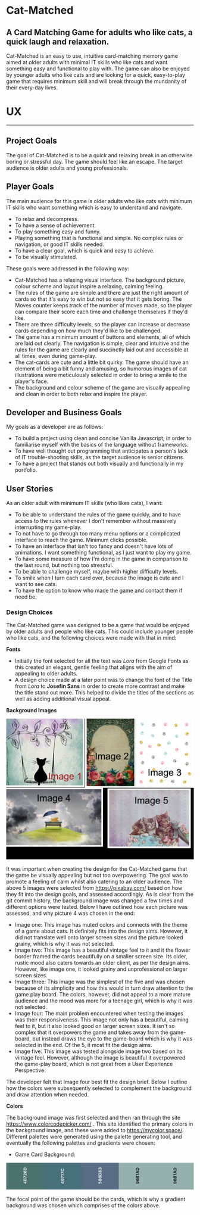 # Cat-Matched
## A Card Matching Game for adults who like cats, a quick laugh and relaxation.

Cat-Matched is an easy to use, intuitive card-matching memory game aimed at older adults with minimal IT skills who like cats and want something easy and functional to play with. The game can also be enjoyed by younger adults who like cats and are looking for a quick, easy-to-play game that requires minimum skill and will break through the mundanity of their every-day lives.

# **UX**
___
## **Project Goals**

The goal of Cat-Matched is to be a quick and relaxing break in an otherwise boring or stressful day. The game should feel like an escape. The target audience is older adults and young professionals.

## **Player Goals**

The main audience for this game is older adults who like cats with minimum IT skills who want something which is easy to understand and navigate.

* To relax and decompress.
* To have a sense of achievement.
* To play something easy and funny.
* Playing something that is functional and simple. No complex rules or navigation, or good IT skills needed.
* To have a clear goal, which is quick and easy to achieve.
* To be visually stimulated.

These goals were addressed in the following way:

* Cat-Matched has a relaxing visual interface. The background picture, colour scheme and layout inspire a relaxing, calming feeling.
* The rules of the game are simple and there are just the right amount of cards so that it's easy to win but not so easy that it gets boring. The Moves counter keeps track of the number of moves made, so the player can compare their score each time and challenge themselves if they'd like.
* There are three difficulty levels, so the player can increase or decrease cards depending on how much they'd like to be challenged.
* The game has a minimum amount of buttons and elements, all of which are laid out clearly. The navigation is simple, clear and intuitive and the rules for the game are clearly and succinctly laid out and accessible at all times, even during game-play.
* The cat-cards are cute and a little bit quirky. The game should have an element of being a bit funny and amusing, so humorous images of cat illustrations were meticulously selected in order to bring a smile to the player's face.
* The background and colour scheme of the game are visually appealing and clean in order to both relax and inspire the player. 


## **Developer and Business Goals**

My goals as a developer are as follows:

* To build a project using clean and concise Vanilla Javascript, in order to familiarise myself with the basics of the language without frameworks.
* To have well thought out programming that anticipates a person's lack of IT trouble-shooting skills, as the target audience is senior citizens.
* To have a project that stands out both visually and functionally in my portfolio.

## **User Stories**

As an older adult with minimum IT skills (who likes cats), I want:

* To be able to understand the rules of the game quickly, and to have access to the rules whenever I don't remember without massively interrupting my game-play.
* To not have to go through too many menu options or a complicated interface to reach the game. Minimum clicks possible.
* To have an interface that isn't too fancy and doesn't have lots of animations. I want something functional, as I just want to play my game.
* To have some measure of how I'm doing in the game in comparison to the last round, but nothing too stressful.
* To be able to challenge myself, maybe with higher difficulty levels.
* To smile when I turn each card over, because the image is cute and I want to see cats.
* To have the option to know who made the game and contact them if need be.

### **Design Choices**

The Cat-Matched game was designed to be a game that would be enjoyed by older adults and people who like cats. This could include younger people who like cats, and the following choices were made with that in mind:

**Fonts**

* Initially the font selected for all the text was *Lora* from Google Fonts as this created an elegant, gentle feeling that aligns with the aim of appealing to older adults.
* A design choice made at a later point was to change the font of the Title from *Lora* to **Josefin Sans** in order to create more contrast and make the title stand out more. This helped to divide the titles of the sections as well as adding additional visual appeal.

**Background Images**

<div align="center">
    <img src="assets/images/collage.jpg" alt="Game Background Images" aria-label="Game Background Images" />
</div>

It was important when creating the design for the Cat-Matched game that the game be visually appealing but not too overpowering. The goal was to promote a feeling of calm whilst also catering to an older audience. The above 5 images were selected from https://pixabay.com/ based on how they fit into the design goals, and assessed accordingly. As is clear from the git commit history, the background image was changed a few times and different options were tested. Below I have outlined how each picture was assessed, and why picture 4 was chosen in the end:

* Image one: This image has muted colors and connects with the theme of a game about cats. It definitely fits into the design aims. However, it did not translate well onto larger screen sizes and the picture looked grainy, which is why it was not selected.
* Image two: This image has a beautiful vintage feel to it and it the flower border framed the cards beautifully on a smaller screen size. Its older, rustic mood also caters towards an older client, as per the design aims. However, like image one, it looked grainy and unprofessional on larger screen sizes.
* Image three: This image was the simplest of the five and was chosen because of its simplicity and how this would in turn draw attention to the game play board. The colors, however, did not appeal to a more mature audience and the mood was more for a teenage girl, which is why it was not selected.
* Image four: The main problem encountered when testing the images was their responsiveness. This image not only has a beautiful, calming feel to it, but it also looked good on larger screen sizes. It isn't so complex that it overpowers the game and takes away from the game-board, but instead draws the eye to the game-board which is why it was selected in the end. Of the 5, it most fit the design aims.
* Image five: This image was tested alongside image two based on its vintage feel. However, although the image is beautiful it overpowered the game-play board, which is not great from a User Experience Perspective.

The developer felt that Image four best fit the design brief. Below I outline how the colors were subsequently selected to complement the background and draw attention when needed. 

**Colors**

The background image was first selected and then ran through the site https://www.colorcodepicker.com/ . This site identified the primary colors in the background image, and these were added to https://mycolor.space/. Different palettes were generated using the palette generating tool, and eventually the following palettes and gradients were chosen:

* Game Card Background:



<div align="center">
    <img src="assets/images/background-colors-game-card.png" alt="Game Card Colors Image" aria-label="Game Card Colors Image" />
</div>

The focal point of the game should be the cards, which is why a gradient background was chosen which comprises of the colors above. 